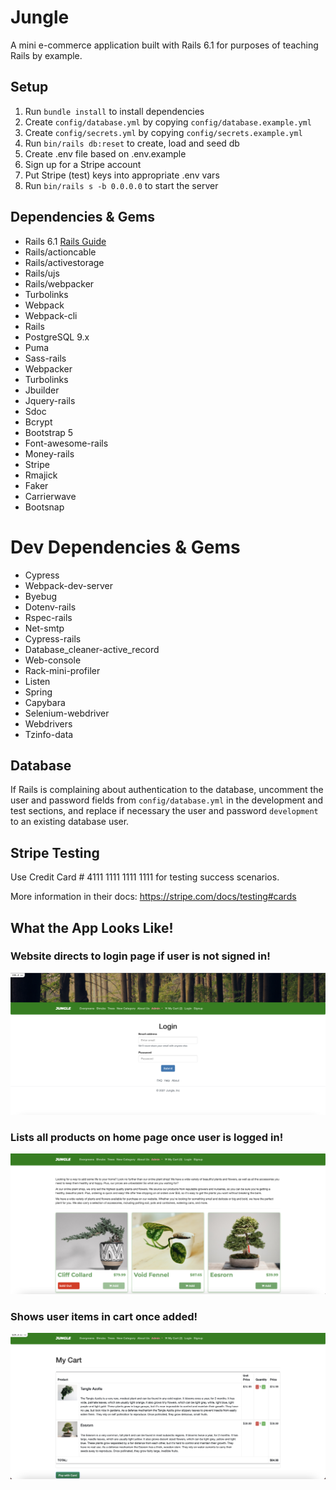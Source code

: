 # Jungle

A mini e-commerce application built with Rails 6.1 for purposes of teaching Rails by example.

## Setup

1. Run `bundle install` to install dependencies
2. Create `config/database.yml` by copying `config/database.example.yml`
3. Create `config/secrets.yml` by copying `config/secrets.example.yml`
4. Run `bin/rails db:reset` to create, load and seed db
5. Create .env file based on .env.example
6. Sign up for a Stripe account
7. Put Stripe (test) keys into appropriate .env vars
8. Run `bin/rails s -b 0.0.0.0` to start the server

## Dependencies & Gems

- Rails 6.1 [Rails Guide](http://guides.rubyonrails.org/v6.1/)
- Rails/actioncable
- Rails/activestorage
- Rails/ujs
- Rails/webpacker
- Turbolinks
- Webpack
- Webpack-cli
- Rails
- PostgreSQL 9.x
- Puma
- Sass-rails
- Webpacker
- Turbolinks
- Jbuilder
- Jquery-rails
- Sdoc
- Bcrypt
- Bootstrap 5
- Font-awesome-rails
- Money-rails
- Stripe
- Rmajick
- Faker
- Carrierwave
- Bootsnap

# Dev Dependencies & Gems

- Cypress
- Webpack-dev-server
- Byebug
- Dotenv-rails
- Rspec-rails
- Net-smtp
- Cypress-rails
- Database_cleaner-active_record
- Web-console
- Rack-mini-profiler
- Listen
- Spring
- Capybara
- Selenium-webdriver
- Webdrivers
- Tzinfo-data

## Database

If Rails is complaining about authentication to the database, uncomment the user and password fields from `config/database.yml` in the development and test sections, and replace if necessary the user and password `development` to an existing database user.

## Stripe Testing

Use Credit Card # 4111 1111 1111 1111 for testing success scenarios.

More information in their docs: <https://stripe.com/docs/testing#cards>

## What the App Looks Like!

### Website directs to login page if user is not signed in!

!["Website directs to login page if user is not signed in!"](https://github.com/hpatel1959/jungle-rails/blob/master/docs/show-login.png?raw=true)

### Lists all products on home page once user is logged in!

!["Lists all products on home page once user is logged in!"](https://github.com/hpatel1959/jungle-rails/blob/master/docs/show-products.png?raw=true)

### Shows user items in cart once added!

!["Shows user items in cart once added!"](https://github.com/hpatel1959/jungle-rails/blob/master/docs/show-cart-with-items.png?raw=true)